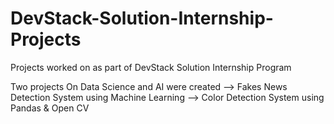 # DevStack-Solution-Internship-Projects
Projects worked on as part of DevStack Solution Internship Program

Two projects On Data Science and AI were created
--> Fakes News Detection System using Machine Learning
--> Color Detection System using Pandas & Open CV
